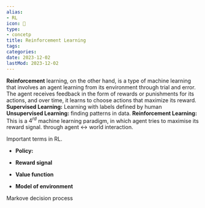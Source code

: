 ```yaml
---
alias:
- RL
icon: 🤖
type:
- concetp
title: Reinforcement Learning
tags:
categories:
date: 2023-12-02
lastMod: 2023-12-02
---
```

**Reinforcement** learning, on the other hand, is a type of machine learning that involves an agent learning from its environment through trial and error. The agent receives feedback in the form of rewards or punishments for its actions, and over time, it learns to choose actions that maximize its reward.
**Supervised Learning:** Learning with labels defined by human
**Unsupervised Learning:** finding patterns in data. 
**Reinforcement Learning:** This is a $4^{rd}$ machine learning paradigm, in which agent tries to maximise its reward signal. through agent <-> world interaction.

Important terms in RL.

  + **Policy:**

  + **Reward signal**

  + **Value function**

  + **Model of environment**

Markove decision process
